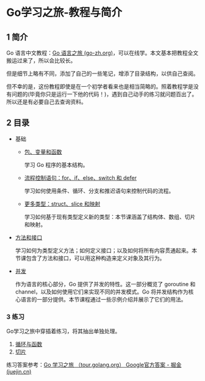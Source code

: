 # Go学习之旅-教程与简介

## 1 简介

Go 语言中文教程：[Go 语言之旅 (go-zh.org)](https://tour.go-zh.org/list)，可以在线学。本文基本把教程全文搬运过来了，所以会比较长。

但是细节上略有不同，添加了自己的一些笔记，增添了目录结构，以供自己查阅。

但不幸的是，这份教程即使是在一个初学者看来也是相当简略的。照着教程学是没有问题的(毕竟你只是运行一下他的代码！)，遇到自己动手的练习就问题百出了。所以还是有必要自己去查询资料。

## 2 目录

- 基础

  - [包、变量和函数](https://tour.go-zh.org/basics)

    学习 Go 程序的基本结构。

  - [流程控制语句：for、if、else、switch 和 defer](https://tour.go-zh.org/flowcontrol)

    学习如何使用条件、循环、分支和推迟语句来控制代码的流程。

  - [更多类型：struct、slice 和映射](https://tour.go-zh.org/moretypes)

    学习如何基于现有类型定义新的类型：本节课涵盖了结构体、数组、切片和映射。

- [方法和接口](https://tour.go-zh.org/methods)

  学习如何为类型定义方法；如何定义接口；以及如何将所有内容贯通起来。本节课包含了方法和接口，可以用这种构造来定义对象及其行为。

- [并发](https://tour.go-zh.org/concurrency)

  作为语言的核心部分，Go 提供了并发的特性。这一部分概览了 goroutine 和 channel，以及如何使用它们来实现不同的并发模式。Go 将并发结构作为核心语言的一部分提供。本节课程通过一些示例介绍并展示了它们的用法。

### 3 练习

Go学习之旅中穿插着练习，将其抽出单独处理。

1. [循环与函数](循环与函数.md)
2. [切片](切片.md)

练习答案参考：[Go 学习之旅 （tour.golang.org） Google官方答案 - 掘金 (juejin.cn)](https://juejin.cn/post/6844903806648451080)
